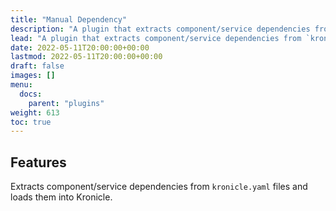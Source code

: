 ```yaml
---
title: "Manual Dependency"
description: "A plugin that extracts component/service dependencies from kronicle.yaml files and loads them into Kronicle."
lead: "A plugin that extracts component/service dependencies from `kronicle.yaml` files and loads them into Kronicle."
date: 2022-05-11T20:00:00+00:00
lastmod: 2022-05-11T20:00:00+00:00
draft: false
images: []
menu:
  docs:
    parent: "plugins"
weight: 613
toc: true
---
```


## Features

Extracts component/service dependencies from `kronicle.yaml` files and loads them into Kronicle.
